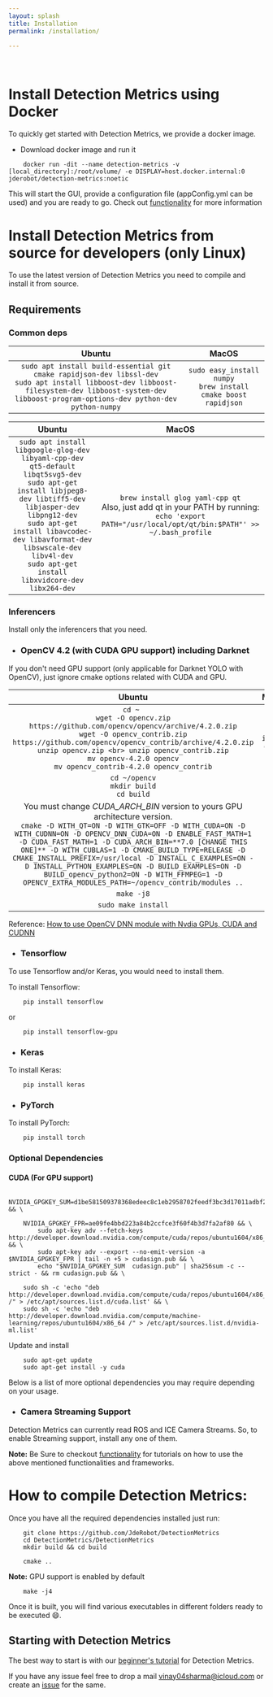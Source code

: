 ```yaml
---
layout: splash
title: Installation
permalink: /installation/

---
```

<br>

# Install Detection Metrics using Docker

To quickly get started with Detection Metrics, we provide a docker image.

* Download docker image and run it
```
    docker run -dit --name detection-metrics -v [local_directory]:/root/volume/ -e DISPLAY=host.docker.internal:0 jderobot/detection-metrics:noetic
```

This will start the GUI, provide a configuration file (appConfig.yml can be used) and you are ready to go. Check out [functionality](/functionality/detector) for more information



# Install Detection Metrics from source for developers (only Linux)
 
To use the latest version of Detection Metrics you need to compile and install it from source.

## Requirements

### Common deps


| Ubuntu   |      MacOS      |  
|:-------------:|:-------------:|
| `sudo apt install build-essential git cmake rapidjson-dev libssl-dev` <br> `sudo apt install libboost-dev libboost-filesystem-dev libboost-system-dev libboost-program-options-dev python-dev python-numpy` | `sudo easy_install numpy` <br> `brew install cmake boost rapidjson` | 
       

| Ubuntu   |      MacOS      |  
|:-------------:|:-------------:|
| `sudo apt install libgoogle-glog-dev libyaml-cpp-dev qt5-default libqt5svg5-dev` <br> `sudo apt-get install libjpeg8-dev libtiff5-dev libjasper-dev libpng12-dev` <br> `sudo apt-get install libavcodec-dev libavformat-dev libswscale-dev libv4l-dev` <br> `sudo apt-get install libxvidcore-dev libx264-dev` |    `brew install glog yaml-cpp qt` <br> Also, just add qt in your PATH by running: <br> `echo 'export PATH="/usr/local/opt/qt/bin:$PATH"' >> ~/.bash_profile`   |


### Inferencers

Install only the inferencers that you need.

* ### OpenCV 4.2 (with CUDA GPU support) including Darknet

If you don't need GPU support (only applicable for Darknet YOLO with OpenCV), just ignore cmake options related with CUDA and GPU.

| Ubuntu   |      MacOS      |  
|:-------------:|:-------------:|
| `cd ~ `<br> `wget -O opencv.zip https://github.com/opencv/opencv/archive/4.2.0.zip` <br> `wget -O opencv_contrib.zip https://github.com/opencv/opencv_contrib/archive/4.2.0.zip` <br> `unzip opencv.zip <br> unzip opencv_contrib.zip` <br> `mv opencv-4.2.0 opencv` <br> `mv opencv_contrib-4.2.0 opencv_contrib` | `brew install opencv` |
| `cd ~/opencv` <br> `mkdir build` <br> `cd build` | |
|  You must change *CUDA_ARCH_BIN* version to yours GPU architecture version. <br> `cmake -D WITH_QT=ON -D WITH_GTK=OFF -D WITH_CUDA=ON -D WITH_CUDNN=ON -D OPENCV_DNN_CUDA=ON -D ENABLE_FAST_MATH=1 -D CUDA_FAST_MATH=1 -D CUDA_ARCH_BIN=**7.0 [CHANGE THIS ONE]** -D WITH_CUBLAS=1 -D CMAKE_BUILD_TYPE=RELEASE -D CMAKE_INSTALL_PREFIX=/usr/local -D INSTALL_C_EXAMPLES=ON -D INSTALL_PYTHON_EXAMPLES=ON -D BUILD_EXAMPLES=ON -D BUILD_opencv_python2=ON -D WITH_FFMPEG=1 -D OPENCV_EXTRA_MODULES_PATH=~/opencv_contrib/modules ..` | |
| `make -j8` | |
| `sudo make install` | |

Reference: [How to use OpenCV DNN module with Nvdia GPUs, CUDA and CUDNN](https://www.pyimagesearch.com/2020/02/03/how-to-use-opencvs-dnn-module-with-nvidia-gpus-cuda-and-cudnn/)

* ### Tensorflow 

To use Tensorflow and/or Keras, you would need to install them.

To install Tensorflow:
```
    pip install tensorflow
```
or

```
    pip install tensorflow-gpu
```

* ### Keras 

To install Keras:
```
    pip install keras
```

* ### PyTorch 


To install PyTorch:
```
    pip install torch
```


### Optional Dependencies

#### CUDA (For GPU support)

```
    NVIDIA_GPGKEY_SUM=d1be581509378368edeec8c1eb2958702feedf3bc3d17011adbf24efacce4ab5 && \

    NVIDIA_GPGKEY_FPR=ae09fe4bbd223a84b2ccfce3f60f4b3d7fa2af80 && \
        sudo apt-key adv --fetch-keys http://developer.download.nvidia.com/compute/cuda/repos/ubuntu1604/x86_64/7fa2af80.pub && \
        sudo apt-key adv --export --no-emit-version -a $NVIDIA_GPGKEY_FPR | tail -n +5 > cudasign.pub && \
        echo "$NVIDIA_GPGKEY_SUM  cudasign.pub" | sha256sum -c --strict - && rm cudasign.pub && \

    sudo sh -c 'echo "deb http://developer.download.nvidia.com/compute/cuda/repos/ubuntu1604/x86_64 /" > /etc/apt/sources.list.d/cuda.list' && \
    sudo sh -c 'echo "deb http://developer.download.nvidia.com/compute/machine-learning/repos/ubuntu1604/x86_64 /" > /etc/apt/sources.list.d/nvidia-ml.list'
```

Update and install

```
    sudo apt-get update
    sudo apt-get install -y cuda
```

Below is a list of more optional dependencies you may require depending on your usage.

* ### Camera Streaming Support
Detection Metrics can currently read ROS and ICE Camera Streams. So, to enable Streaming support, install any one of them.


**Note:** Be Sure to checkout [functionality](../functionality/command_line_application) for tutorials on how to use the above mentioned functionalities and frameworks.  

# How to compile Detection Metrics:

Once you have all the required dependencies installed just run:

```
    git clone https://github.com/JdeRobot/DetectionMetrics
    cd DetectionMetrics/DetectionMetrics
    mkdir build && cd build
```
```
    cmake ..
```
**Note:** GPU support is enabled by default
```
    make -j4
```

Once it is built, you will find various executables in different folders ready to be executed :smile:.

## Starting with Detection Metrics
The best way to start is with our [beginner's tutorial](../resources/tutorial/) for Detection Metrics.

If you have any issue feel free to drop a mail <vinay04sharma@icloud.com> or create an [issue](https://github.com/JdeRobot/DetectionMetrics/issues) for the same.
